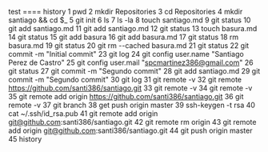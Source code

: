 test
==== history
   1  pwd
   2  mkdir Repositories
   3  cd Repositories
   4  mkdir santiago && cd $_
   5  git init
   6  ls
   7  ls -la
   8  touch santiago.md
   9  git status
  10  git add santiago.md
  11  git add santiago.md
  12  git status
  13  touch basura.md
  14  git status
  15  git add basura
  16  git add basura.md
  17  git status
  18  rm basura.md
  19  git status
  20  git rm --cached basura.md
  21  git status
  22  git commit -m "Initial commit"
  23  git log
  24  git config user.name "Santiago Perez de Castro"
  25  git config user.mail "spcmartinez386@gmail.com"
  26  git status
  27  git commit -m "Segundo commit"
  28  git add santiago.md
  29  git commit -m "Segundo commit"
  30  git log
  31  git remote -v
  32  git remote https://github.com/santi386/santiago.git
  33  git remote -v
  34  git remote -v
  35  git remote add origin https://github.com/santi386/santiago.git
  36  git remote -v
  37  git branch
  38  get push origin master
  39  ssh-keygen -t rsa
  40  cat ~/.ssh/id_rsa.pub
  41  git remote add origin git@github.com:santi386/santiago.git
  42  git remote rm origin
  43  git remote add origin git@github.com:santi386/santiago.git
  44  git push origin master
  45  history
